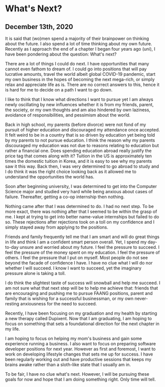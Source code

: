 # What's Next?

## December 13th, 2020

It is said that (wo)men spend a majority of their brainpower on thinking about the future. I also spend a lot of time thinking about my own future. Recently as I approach the end of a chapter I began four years ago (uni), I have been pondering about the question: What's next?

There are a lot of things I could do next. I have opportunities that many cannot even fathom to dream of. I could go into positions that will pay lucrative amounts, travel the world albeit global COVID-19 pandemic, start my own business in the hopes of becoming the next mega-rich, or simply relax and appreciate life as is. There are no correct answers to this, hence it is hard for me to decide on a path I want to go down.

I like to think that I know what directions I want to pursue yet I am always newly oscillating by new influences whether it is from my friends, parent, the society, or my own thoughts and am also hindered by own laziness, avoidance of responsibilities, and pessimism about the world.

Back in high school, my parents (before divorce) were not fond of my pursuit of higher education and discouraged my attendance once accepted. It felt weird to be in a country that is so driven by education yet being told by my parents to not pursue education. I think the reason why my parents discouraged my education was not due to reasons relating to education but rather a financial one. Does spending education abroad really justify the price tag that comes along with it? Tuition in the US is approximately ten times the domestic tuition in Korea, and it is easy to see why my parents saw it this way. Back then, I was very determined to go abroad to study and I do think it was the right choice looking back as it allowed me to understand the opportunities the world has.

Soon after beginning university, I was determined to get into the Computer Science major and studied very hard while being anxious about cases of failure. Thereafter, getting a co-op internship then nothing.

Nothing came after that I was determined to do. I had no next step. To be more exact, there was nothing after that I seemed to be within the grasp of me. I kept at trying to get into better name-value internships but failed to do so. These rejections after rejections took on a toll on my confidence and I simply stayed away from applying to the positions.

Friends and family frequently tell me that I am smart and will do great things in life and think I am a confident smart person overall. Yet, I spend my day-to-day unsure and worried about my future. I feel the pressure to succeed. I feel the pressure of the money spent on my education. I feel the pressure of others. I feel the pressure that I put on myself. Most people do not see beyond the facade of confidence I have. I have no clue what I will do nor whether I will succeed. I know I want to succeed, yet the imaginary pressure alone is taking a toll.

I do think the slightest taste of success will snowball and help me succeed. I am not sure what that next step will be to help me achieve that: friends that are encouraging and pushing me to pursue FAANG positions, parent and family that is wishing for a successful businessman, or my own never-resting anxiousness for the need to succeed.

Recently, I have been focusing on my graduation and my health by starting a new therapy called Dupixent. Now that I am graduating, I am hoping to focus on something that sets a foundational direction for the next chapter in my life.

I am hoping to focus on helping my mom's business and gain some experience running a business. I also want to focus on preparing software developer positions for next year. However as first and foremost, I want to work on developing lifestyle changes that sets me up for success. I have been regularly working out and have productive sessions that keeps my brains awake rather than a sloth-like state that I usually am in.

To be fair, I have no clue what's next. However, I will be pursuing these goals for now and hope that I am doing something right. Only time will tell.
